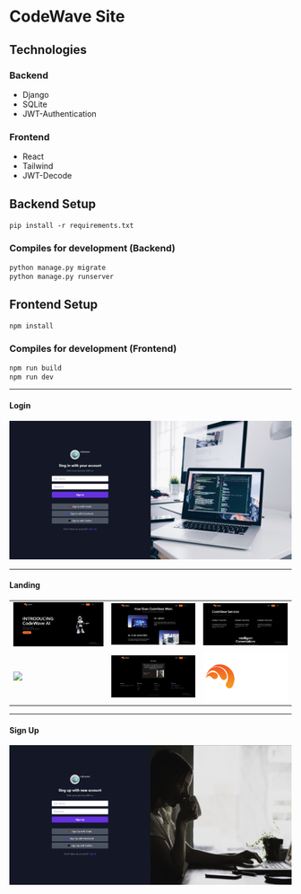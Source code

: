 # CodeWave Site

## Technologies

### Backend
<ul>
  <li>Django</li>
  <li>SQLite</li>
  <li>JWT-Authentication</li>
</ul>

### Frontend
<ul>
  <li>React</li>
  <li>Tailwind</li>
  <li>JWT-Decode</li>
</ul>

## Backend Setup 
```
pip install -r requirements.txt
```

### Compiles for development (Backend)
```
python manage.py migrate
python manage.py runserver
```

## Frontend Setup 
```
npm install
```

### Compiles for development (Frontend)
```
npm run build
npm run dev
```

<hr>

#### Login

<img src="signin.png">

<hr>

#### Landing

<table>
  <tr>
    <td><img src="1.png" width=400 hieght=400/></td>
    <td><img src="2.png" width=400 hieght=400/></td>
    <td><img src="3.png" width=400 hieght=400/></td>
  </tr>
  <tr>
    <td><img src="4" width=400 hieght=400/></td>
    <td><img src="5.png" width=400 hieght=400/></td>
    <td><img src="frontend/public/images/3.png" width=400 hieght=400/></td>
  </tr>
  
</table>

<hr>

#### Sign Up

<img src="signup.png">
